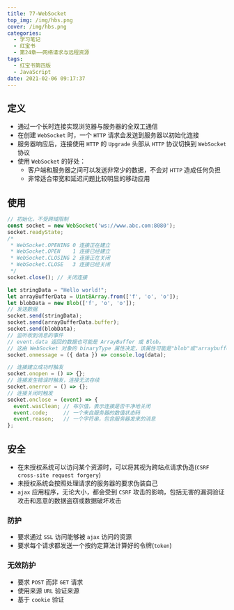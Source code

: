 ```yaml
---
title: 77-WebSocket
top_img: /img/hbs.png
cover: /img/hbs.png
categories:
  - 学习笔记
  - 红宝书
  - 第24章——网络请求与远程资源
tags:
  - 红宝书第四版
  - JavaScript
date: 2021-02-06 09:17:37
---
```


## 定义

- 通过一个长时连接实现浏览器与服务器的全双工通信
- 在创建 `WebSocket` 时，一个 `HTTP` 请求会发送到服务器以初始化连接
- 服务器响应后，连接使用 `HTTP` 的 `Upgrade` 头部从 `HTTP` 协议切换到 `WebSocket` 协议
- 使用 `WebSocket` 的好处：
  - 客户端和服务器之间可以发送非常少的数据，不会对 `HTTP` 造成任何负担
  - 非常适合带宽和延迟问题比较明显的移动应用

## 使用

```js
// 初始化，不受跨域限制
const socket = new WebSocket('ws://www.abc.com:8080');
socket.readyState;
/*
 * WebSocket.OPENING 0 连接正在建立
 * WebSocket.OPEN    1 连接已经建立
 * WebSocket.CLOSING 2 连接正在关闭
 * WebSocket.CLOSE   3 连接已经关闭
 */
socket.close(); // 关闭连接

let stringData = "Hello world!";
let arrayBufferData = Uint8Array.from(['f', 'o', 'o']);
let blobData = new Blob(['f', 'o', 'o']);
// 发送数据
socket.send(stringData);
socket.send(arrayBufferData.buffer);
socket.send(blobData);
// 监听收到消息的事件
// event.data 返回的数据也可能是 ArrayBuffer 或 Blob。
// 这由 WebSocket 对象的 binaryType 属性决定，该属性可能是"blob"或"arraybuffer"
socket.onmessage = ({ data }) => console.log(data);

// 连接建立成功时触发
socket.onopen = () => {};
// 连接发生错误时触发，连接无法存续
socket.onerror = () => {};
// 连接关闭时触发
socket.onclose = (event) => {
  event.wasClean; // 布尔值，表示连接是否干净地关闭
  event.code;     // 一个来自服务器的数值状态码
  event.reason;   // 一个字符串，包含服务器发来的消息
};
```

## 安全

- 在未授权系统可以访问某个资源时，可以将其视为跨站点请求伪造(`CSRF` `cross-site request forgery`)
- 未授权系统会按照处理请求的服务器的要求伪装自己
- `ajax` 应用程序，无论大小，都会受到 `CSRF` 攻击的影响，包括无害的漏洞验证攻击和恶意的数据盗窃或数据破坏攻击

### 防护

- 要求通过 `SSL` 访问能够被 `ajax` 访问的资源
- 要求每个请求都发送一个按约定算法计算好的令牌(`token`)

### 无效防护

- 要求 `POST` 而非 `GET` 请求
- 使用来源 `URL` 验证来源
- 基于 `cookie` 验证